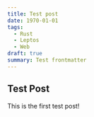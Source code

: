 ```yaml
---
title: Test post
date: 1970-01-01
tags:
  - Rust
  - Leptos
  - Web
draft: true
summary: Test frontmatter
---
```


## Test Post

This is the first test post!